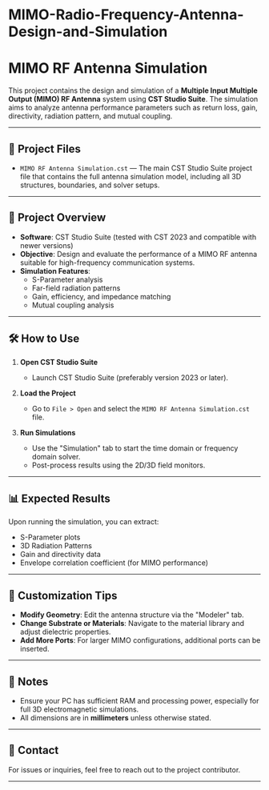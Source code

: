 # MIMO-Radio-Frequency-Antenna-Design-and-Simulation
# MIMO RF Antenna Simulation

This project contains the design and simulation of a **Multiple Input Multiple Output (MIMO) RF Antenna** system using **CST Studio Suite**. The simulation aims to analyze antenna performance parameters such as return loss, gain, directivity, radiation pattern, and mutual coupling.

---

## 📁 Project Files

- `MIMO RF Antenna Simulation.cst` — The main CST Studio Suite project file that contains the full antenna simulation model, including all 3D structures, boundaries, and solver setups.

---

## 🧠 Project Overview

- **Software**: CST Studio Suite (tested with CST 2023 and compatible with newer versions)
- **Objective**: Design and evaluate the performance of a MIMO RF antenna suitable for high-frequency communication systems.
- **Simulation Features**:
  - S-Parameter analysis 
  - Far-field radiation patterns
  - Gain, efficiency, and impedance matching
  - Mutual coupling analysis

---

## 🛠️ How to Use

1. **Open CST Studio Suite**
   - Launch CST Studio Suite (preferably version 2023 or later).

2. **Load the Project**
   - Go to `File > Open` and select the `MIMO RF Antenna Simulation.cst` file.

3. **Run Simulations**
   - Use the "Simulation" tab to start the time domain or frequency domain solver.
   - Post-process results using the 2D/3D field monitors.

---

## 📊 Expected Results

Upon running the simulation, you can extract:
- S-Parameter plots
- 3D Radiation Patterns
- Gain and directivity data
- Envelope correlation coefficient (for MIMO performance)

---

## 🧩 Customization Tips

- **Modify Geometry**: Edit the antenna structure via the "Modeler" tab.
- **Change Substrate or Materials**: Navigate to the material library and adjust dielectric properties.
- **Add More Ports**: For larger MIMO configurations, additional ports can be inserted.

---

## 📌 Notes

- Ensure your PC has sufficient RAM and processing power, especially for full 3D electromagnetic simulations.
- All dimensions are in **millimeters** unless otherwise stated.

---

## 📧 Contact

For issues or inquiries, feel free to reach out to the project contributor.

---

